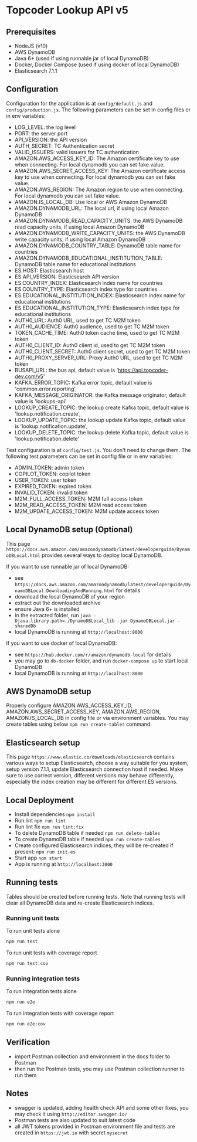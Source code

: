 # Topcoder Lookup API v5

## Prerequisites 

- NodeJS (v10)
- AWS DynamoDB
- Java 6+ (used if using runnable jar of local DynamoDB)
- Docker, Docker Compose (used if using docker of local DynamoDB)
- Elasticsearch 7.1.1

## Configuration

Configuration for the application is at `config/default.js` and `config/production.js`.
The following parameters can be set in config files or in env variables:

- LOG_LEVEL: the log level
- PORT: the server port
- API_VERSION: the API version
- AUTH_SECRET: TC Authentication secret
- VALID_ISSUERS: valid issuers for TC authentication
- AMAZON.AWS_ACCESS_KEY_ID: The Amazon certificate key to use when connecting. For local dynamodb you can set fake value.
- AMAZON.AWS_SECRET_ACCESS_KEY: The Amazon certificate access key to use when connecting. For local dynamodb you can set fake value.
- AMAZON.AWS_REGION: The Amazon region to use when connecting. For local dynamodb you can set fake value.
- AMAZON.IS_LOCAL_DB: Use local or AWS Amazon DynamoDB
- AMAZON.DYNAMODB_URL: The local url, if using local Amazon DynamoDB
- AMAZON.DYNAMODB_READ_CAPACITY_UNITS: the AWS DynamoDB read capacity units, if using local Amazon DynamoDB
- AMAZON.DYNAMODB_WRITE_CAPACITY_UNITS: the AWS DynamoDB write capacity units, if using local Amazon DynamoDB
- AMAZON.DYNAMODB_COUNTRY_TABLE: DynamoDB table name for countries
- AMAZON.DYNAMODB_EDUCATIONAL_INSTITUTION_TABLE: DynamoDB table name for educational institutions
- ES.HOST: Elasticsearch host
- ES.API_VERSION: Elasticsearch API version
- ES.COUNTRY_INDEX: Elasticsearch index name for countries
- ES.COUNTRY_TYPE: Elasticsearch index type for countries
- ES.EDUCATIONAL_INSTITUTION_INDEX: Elasticsearch index name for educational institutions
- ES.EDUCATIONAL_INSTITUTION_TYPE: Elasticsearch index type for educational institutions
- AUTH0_URL: Auth0 URL, used to get TC M2M token
- AUTH0_AUDIENCE: Auth0 audience, used to get TC M2M token
- TOKEN_CACHE_TIME: Auth0 token cache time, used to get TC M2M token
- AUTH0_CLIENT_ID: Auth0 client id, used to get TC M2M token
- AUTH0_CLIENT_SECRET: Auth0 client secret, used to get TC M2M token
- AUTH0_PROXY_SERVER_URL: Proxy Auth0 URL, used to get TC M2M token
- BUSAPI_URL: the bus api, default value is 'https://api.topcoder-dev.com/v5'
- KAFKA_ERROR_TOPIC: Kafka error topic, default value is 'common.error.reporting',
- KAFKA_MESSAGE_ORIGINATOR: the Kafka message originator, default value is 'lookups-api'
- LOOKUP_CREATE_TOPIC: the lookup create Kafka topic, default value is 'lookup.notification.create',
- LOOKUP_UPDATE_TOPIC: the lookup update Kafka topic, default value is 'lookup.notification.update',
- LOOKUP_DELETE_TOPIC: the lookup delete Kafka topic, default value is 'lookup.notification.delete'

Test configuration is at `config/test.js`. You don't need to change them.
The following test parameters can be set in config file or in env variables:

- ADMIN_TOKEN: admin token
- COPILOT_TOKEN: copilot token
- USER_TOKEN: user token
- EXPIRED_TOKEN: expired token
- INVALID_TOKEN: invalid token
- M2M_FULL_ACCESS_TOKEN: M2M full access token
- M2M_READ_ACCESS_TOKEN: M2M read access token
- M2M_UPDATE_ACCESS_TOKEN: M2M update access token

## Local DynamoDB setup (Optional)

This page `https://docs.aws.amazon.com/amazondynamodb/latest/developerguide/DynamoDBLocal.html` provides several ways to deploy local DynamoDB.

If you want to use runnable jar of local DynamoDB:

- see `https://docs.aws.amazon.com/amazondynamodb/latest/developerguide/DynamoDBLocal.DownloadingAndRunning.html` for details
- download the local DynamoDB of your region
- extract out the downloaded archive
- ensure Java 6+ is installed
- in the extracted folder, run `java -Djava.library.path=./DynamoDBLocal_lib -jar DynamoDBLocal.jar -sharedDb`
- local DynamoDB is running at `http://localhost:8000`

If you want to use docker of local DynamoDB:

- see `https://hub.docker.com/r/amazon/dynamodb-local` for details
- you may go to `db-docker` folder, and run `docker-compose up` to start local DynamoDB
- local DynamoDB is running at `http://localhost:8000`

## AWS DynamoDB setup

Properly configure AMAZON.AWS_ACCESS_KEY_ID, AMAZON.AWS_SECRET_ACCESS_KEY, AMAZON.AWS_REGION, AMAZON.IS_LOCAL_DB
in config file or via environment variables. You may create tables using below `npm run create-tables` command.

## Elasticsearch setup

This page `https://www.elastic.co/downloads/elasticsearch` contains various ways to setup Elasticsearch,
choose a way suitable for you system, setup version 7.1.1, update Elasticsearch connection host if needed.
Make sure to use correct version, different versions may behave differently, especially the index creation
may be different for different ES versions.

## Local Deployment

- Install dependencies `npm install`
- Run lint `npm run lint`
- Run lint fix `npm run lint:fix`
- To delete DynamoDB table if needed `npm run delete-tables`
- To create DynamoDB table if needed `npm run create-tables`
- Create configured Elasticsearch indices, they will be re-created if present: `npm run init-es`
- Start app `npm start`
- App is running at `http://localhost:3000`

## Running tests

Tables should be created before running tests.
Note that running tests will clear all DynamoDB data and re-create Elasticsearch indices.

### Running unit tests

To run unit tests alone

```bash
npm run test
```

To run unit tests with coverage report

```bash
npm run test:cov
```

### Running integration tests

To run integration tests alone

```bash
npm run e2e
```

To run integration tests with coverage report

```bash
npm run e2e:cov
```

## Verification

- import Postman collection and environment in the docs folder to Postman
- then run the Postman tests, you may use Postman collection runner to run them

## Notes

- swagger is updated, adding health check API and some other fixes, you may check it using `http://editor.swagger.io/`
- Postman tests are also updated to suit latest code
- all JWT tokens provided in Postman environment file and tests are created in `https://jwt.io` with secret `mysecret`

